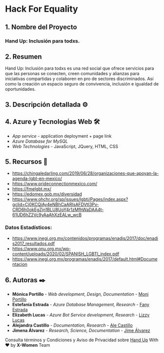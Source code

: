 #  Hack For Equality
## 1. Nombre del Proyecto 
### Hand Up: Inclusión para todxs.
## 2. Resumen
Hand Up: Inclusión para todxs es una red social que ofrece servicios para que las personas se conecten, creen comunidades y alianzas para iniciativas compartidas y colaboren en pro de sectores discriminados. Así como la creación un espacio seguro de convivencia, inclusión e igualdad de oportunidades.
## 3. Descripción detallada ⚙️
## 4. Azure y Tecnologías Web 🛠️

* _App service_ - application deployment + page link
* _Azure Database for MySQL_ 
* _Web Technologies_ - JavaScript, JQuery, HTML, CSS

## 5. Recursos 🚀

* https://chingaledarling.com/2019/06/28/organizaciones-que-apoyan-la-agenda-lgbt-en-mexico/
* https://www.prideconnectionmexico.com/
* https://fmelgbt.mx/
* https://edomex.gob.mx/diversidad
* https://www.ohchr.org/sp/issues/lgbti/Pages/index.aspx?gclid=Cj0KCQiAy4eNBhCaARIsAFDVtI3Pv-CRD6h0okEgZjn1BLU8UoY4r1zMfhWaDAA4t-61UD6hZ2Vc9yAaAhXzEALw_wcB

### Datos Estadísticos:
* https://www.inegi.org.mx/contenidos/programas/enadis/2017/doc/enadis2017_resultados.pdf
* https://www.onu.org.mx/wp-content/uploads/2020/02/SPANISH_LGBTI_index.pdf
* https://www.inegi.org.mx/programas/enadis/2017/default.html#Documentacion

## 6. Autoras ✒️

* **Mónica Portillo** - *Web development, Design, Documentation* -  [Moni Portillo](https://github.com/monicaps)
* **Estefanía Estrada** - *Azure Database Management, Research* -  [Fany Estrada](https://github.com/FanyEstrada)
* **Elizabeth Lucas** - *Azure Bot Service development, Research* -  [Lizzy Lucas](https://github.com/LizzyLucas)
* **Alejandra Castillo** - *Documentation, Research* - [Ale Castillo](https://github.com/aleepsy)
* **Jimena Álvarez** - *Research, Science, Documentation* - [Jime Álvarez](https://github.com/5inope)

Consulta términos y Condiciones y Aviso de Privacidad sobre [Hand Up](https://stdntpartners-my.sharepoint.com/:w:/g/personal/alejandra_perez_studentambassadors_com/EepzOuYZT_5Egz8CcuiucHEBZWlrwv2ggspzAxyg1uCjRw?e=0DxREY)
With ❤️ by **X-Women** Team
